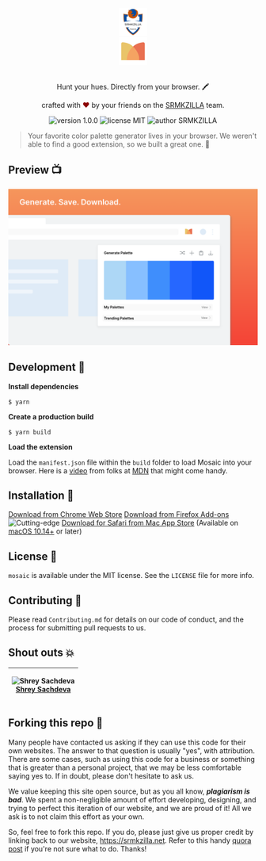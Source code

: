 <div align="center">
  <img alt="SRMKZILLA Logo" src="docs/assets/srmkzilla_logo.png" height="56" />
</div>
<div align="center">
  <img alt="Mosaic Logo" src="docs/assets/mosaic_icon.svg" height="56" />
</div>

<br>
<p align="center">
Hunt your hues. Directly from your browser. 🖍
</p>
<p align="center">
crafted with <span style="color: #8b0000;">&hearts;</span> by your friends on the <a href="https://srmkzilla.net">SRMKZILLA</a> team.
</p>
<p align="center">
    <img src="https://img.shields.io/badge/version-1.0.0-yellowgreen" alt="version 1.0.0"/>
    <img src="https://img.shields.io/badge/license-MIT-brightgreen" alt="license MIT"/>
    <img src="https://img.shields.io/badge/author-SRMKZILLA-orange" alt="author SRMKZILLA"/>
</p>

> Your favorite color palette generator lives in your browser. We weren't able to find a good extension, so we built a great one. 💃

## Preview 📺

<div align="center">
  <img alt="Screenshot" src="docs/assets/screenshot.png" />
</div>

## Development 🔧

**Install dependencies**

```
$ yarn
```

**Create a production build**

```
$ yarn build
```

**Load the extension**

Load the `manifest.json` file within the `build` folder to load Mosaic into your browser. Here is a [video](https://www.youtube.com/watch?v=cer9EUKegG4) from folks at [MDN](https://developer.mozilla.org/en-US/) that might come handy.

## Installation 🔨

[Download from Chrome Web Store](#)
[Download from Firefox Add-ons](#)
<img src="https://img.shields.io/badge/-Cutting--edge-blue" alt="Cutting-edge"/> [Download for Safari from Mac App Store](#) (Available on [macOS 10.14+](https://www.apple.com/macos/big-sur-preview/) or later)

## License 📜

`mosaic` is available under the MIT license. See the `LICENSE` file for more info.

## Contributing 🤝

Please read `Contributing.md` for details on our code of conduct, and the process for submitting pull requests to us.

## Shout outs 💥

| <p align="center">![Shrey Sachdeva](https://github.com/sachdeva-shrey.png?size=128)<br>[Shrey Sachdeva](https://github.com/sachdeva-shrey)</p>
| ---------------------------------------------------------------------------------------------------------------------------------- |

## Forking this repo 🚨

Many people have contacted us asking if they can use this code for their own websites. The answer to that question is usually "yes", with attribution. There are some cases, such as using this code for a business or something that is greater than a personal project, that we may be less comfortable saying yes to. If in doubt, please don't hesitate to ask us.

We value keeping this site open source, but as you all know, _**plagiarism is bad**_. We spent a non-negligible amount of effort developing, designing, and trying to perfect this iteration of our website, and we are proud of it! All we ask is to not claim this effort as your own.

So, feel free to fork this repo. If you do, please just give us proper credit by linking back to our website, https://srmkzilla.net. Refer to this handy [quora post](https://www.quora.com/Is-it-bad-to-copy-other-peoples-code) if you're not sure what to do. Thanks!
